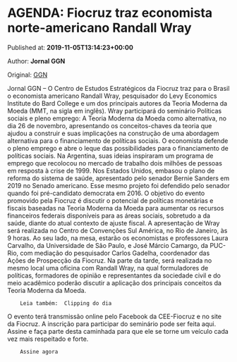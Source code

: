 
# AGENDA: Fiocruz traz economista norte-americano Randall Wray

Published at: **2019-11-05T13:14:23+00:00**

Author: **Jornal GGN**

Original: [GGN](https://jornalggn.com.br/noticia/agenda-fiocruz-traz-economista-norte-americano-randall-wray/)

Jornal GGN – O Centro de Estudos Estratégicos da Fiocruz traz para o Brasil o economista americano Randall Wray, pesquisador do Levy Economics Institute do Bard College e um dos principais autores da Teoria Moderna da Moeda (MMT, na sigla em inglês).
Wray participará do seminário Políticas sociais e pleno emprego: A Teoria Moderna da Moeda como alternativa, no dia 26 de novembro, apresentando os conceitos-chaves da teoria que ajudou a construir e suas implicações na construção de uma abordagem alternativa para o financiamento de políticas sociais.
O economista defende o pleno emprego e abre o leque das possibilidades para o financiamento de políticas sociais. Na Argentina, suas ideias inspiraram um programa de emprego que recolocou no mercado de trabalho dois milhões de pessoas em resposta à crise de 1999.
Nos Estados Unidos, embasou o plano de reforma do sistema de saúde, apresentado pelo senador Bernie Sanders em 2019 no Senado americano. Esse mesmo projeto foi defendido pelo senador quando foi pré-candidato democrata em 2016.
O objetivo do evento promovido pela Fiocruz é discutir o potencial de políticas monetárias e fiscais baseadas na Teoria Moderna da Moeda para aumentar os recursos financeiros federais disponíveis para as áreas sociais, sobretudo a da saúde, diante do atual contexto de ajuste fiscal.
A apresentação de Wray será realizada no Centro de Convenções Sul América, no Rio de Janeiro, às 9 horas. Ao seu lado, na mesa, estarão os economistas e professores Laura Carvalho, da Universidade de São Paulo, e José Márcio Camargo, da PUC-Rio, com mediação do pesquisador Carlos Gadelha, coordenador das Ações de Prospecção da Fiocruz.
Na parte da tarde, será realizada no mesmo local uma oficina com Randall Wray, na qual formuladores de políticas, formadores de opinião e representantes da sociedade civil e do meio acadêmico poderão discutir a aplicação dos principais conceitos da Teoria Moderna da Moeda.

        Leia também:  Clipping do dia
      
O evento terá transmissão online pelo Facebook da CEE-Fiocruz e no site da Fiocruz. A inscrição para participar do seminário pode ser feita aqui.
Assine e faça parte desta caminhada para que ele se torne um veículo cada vez mais respeitado e forte.

        Assine agora
      
